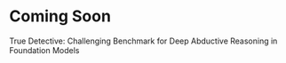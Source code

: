 # Coming Soon
True Detective: Challenging Benchmark for Deep Abductive Reasoning in Foundation Models


